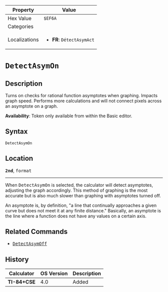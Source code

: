 | Property      | Value |
|---------------|-------|
| Hex Value     | `$EF6A`|
| Categories    | <ul></ul> |
| Localizations | <ul><li><b>FR</b>: `DétectAsymAct`</li></ul> |

# `DetectAsymOn`

## Description
Turns on checks for rational function asymptotes when graphing. Impacts graph speed. Performs more calculations and will not connect pixels across an asymptote on a graph.


<b>Availability</b>: Token only available from within the Basic editor.

## Syntax
`DetectAsymOn`

## Location
<tt><kbd><b>2nd</b></kbd></tt>, <kbd>format</kbd>
<hr>

When <tt>DetectAsymOn</tt> is selected, the calculator will detect asymptotes, adjusting the graph accordingly. This method of graphing is the most accurate but is also much slower than graphing with asymptotes turned off.

An asymptote is, by definition, "a line that continually approaches a given curve but does not meet it at any finite distance." Basically, an asymptote is the line where a function does not have any values on a certain axis.

## Related Commands

*   <tt><a href="/detectasymoff">DetectAsymOff</a></tt>

## History
| Calculator | OS Version | Description |
|------------|------------|-------------|
| <b>TI-84+CSE</b> | 4.0 | Added |


